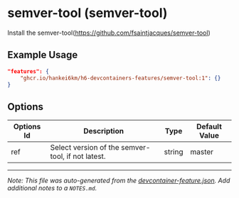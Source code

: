 
# semver-tool (semver-tool)

Install the semver-tool(https://github.com/fsaintjacques/semver-tool)

## Example Usage

```json
"features": {
    "ghcr.io/hankei6km/h6-devcontainers-features/semver-tool:1": {}
}
```

## Options

| Options Id | Description | Type | Default Value |
|-----|-----|-----|-----|
| ref | Select version of the semver-tool, if not latest. | string | master |



---

_Note: This file was auto-generated from the [devcontainer-feature.json](https://github.com/hankei6km/h6-devcontainers-features/blob/main/src/semver-tool/devcontainer-feature.json).  Add additional notes to a `NOTES.md`._
